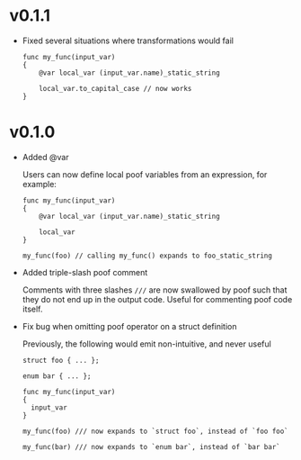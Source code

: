 # v0.1.1

* Fixed several situations where transformations would fail
  ```
  func my_func(input_var)
  {
      @var local_var (input_var.name)_static_string

      local_var.to_capital_case // now works
  }
  ```

# v0.1.0

* Added @var

  Users can now define local poof variables from an expression, for example:
  ```
  func my_func(input_var)
  {
      @var local_var (input_var.name)_static_string

      local_var
  }

  my_func(foo) // calling my_func() expands to foo_static_string
  ```


* Added triple-slash poof comment

  Comments with three slashes `///` are now swallowed by poof such that they do
  not end up in the output code.  Useful for commenting poof code itself.

* Fix bug when omitting poof operator on a struct definition

  Previously, the following would emit non-intuitive, and never useful
  ```
  struct foo { ... };

  enum bar { ... };

  func my_func(input_var)
  {
    input_var
  }

  my_func(foo) /// now expands to `struct foo`, instead of `foo foo`

  my_func(bar) /// now expands to `enum bar`, instead of `bar bar`
  ```
